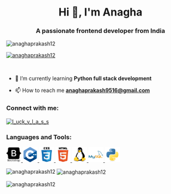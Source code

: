 <h1 align="center">Hi 👋, I'm Anagha</h1>
<h3 align="center">A passionate frontend developer from India</h3>

<p align="left"> <img src="https://komarev.com/ghpvc/?username=anaghaprakash12&label=Profile%20views&color=0e75b6&style=flat" alt="anaghaprakash12" /> </p>

<p align="left"> <a href="https://github.com/ryo-ma/github-profile-trophy"><img src="https://github-profile-trophy.vercel.app/?username=anaghaprakash12" alt="anaghaprakash12" /></a> </p>

<p align="left"> <a href="https://twitter.com/" target="blank"><img src="https://img.shields.io/twitter/follow/?logo=twitter&style=for-the-badge" alt="" /></a> </p>

- 🌱 I’m currently learning **Python full stack development**

- 📫 How to reach me **anaghaprakash9516@gmail.com**

<h3 align="left">Connect with me:</h3>
<p align="left">
<a href="https://instagram.com/l_uck_y_l_a_s_s" target="blank"><img align="center" src="https://raw.githubusercontent.com/rahuldkjain/github-profile-readme-generator/master/src/images/icons/Social/instagram.svg" alt="l_uck_y_l_a_s_s" height="30" width="40" /></a>
</p>

<h3 align="left">Languages and Tools:</h3>
<p align="left"> <a href="https://getbootstrap.com" target="_blank" rel="noreferrer"> <img src="https://raw.githubusercontent.com/devicons/devicon/master/icons/bootstrap/bootstrap-plain-wordmark.svg" alt="bootstrap" width="40" height="40"/> </a> <a href="https://www.w3schools.com/cpp/" target="_blank" rel="noreferrer"> <img src="https://raw.githubusercontent.com/devicons/devicon/master/icons/cplusplus/cplusplus-original.svg" alt="cplusplus" width="40" height="40"/> </a> <a href="https://www.w3schools.com/css/" target="_blank" rel="noreferrer"> <img src="https://raw.githubusercontent.com/devicons/devicon/master/icons/css3/css3-original-wordmark.svg" alt="css3" width="40" height="40"/> </a> <a href="https://www.w3.org/html/" target="_blank" rel="noreferrer"> <img src="https://raw.githubusercontent.com/devicons/devicon/master/icons/html5/html5-original-wordmark.svg" alt="html5" width="40" height="40"/> </a> <a href="https://www.linux.org/" target="_blank" rel="noreferrer"> <img src="https://raw.githubusercontent.com/devicons/devicon/master/icons/linux/linux-original.svg" alt="linux" width="40" height="40"/> </a> <a href="https://www.mysql.com/" target="_blank" rel="noreferrer"> <img src="https://raw.githubusercontent.com/devicons/devicon/master/icons/mysql/mysql-original-wordmark.svg" alt="mysql" width="40" height="40"/> </a> <a href="https://www.python.org" target="_blank" rel="noreferrer"> <img src="https://raw.githubusercontent.com/devicons/devicon/master/icons/python/python-original.svg" alt="python" width="40" height="40"/> </a> </p>

<p><img align="left" src="https://github-readme-stats.vercel.app/api/top-langs?username=anaghaprakash12&show_icons=true&locale=en&layout=compact" alt="anaghaprakash12" /></p>

<p>&nbsp;<img align="center" src="https://github-readme-stats.vercel.app/api?username=anaghaprakash12&show_icons=true&locale=en" alt="anaghaprakash12" /></p>

<p><img align="center" src="https://github-readme-streak-stats.herokuapp.com/?user=anaghaprakash12&" alt="anaghaprakash12" /></p>

